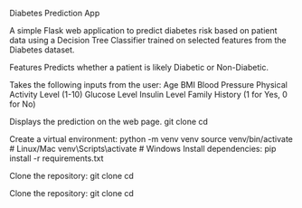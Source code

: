 Diabetes Prediction App

A simple Flask web application to predict diabetes risk based on patient data using a Decision Tree Classifier trained on selected features from the Diabetes dataset.

Features
Predicts whether a patient is likely Diabetic or Non-Diabetic.

Takes the following inputs from the user:
    Age
    BMI
    Blood Pressure
    Physical Activity Level (1-10)
    Glucose Level
    Insulin Level
    Family History (1 for Yes, 0 for No)

Displays the prediction on the web page.
git clone <your-repo-url>
cd <your-repo-folder>

Create a virtual environment:
  python -m venv venv
  source venv/bin/activate    # Linux/Mac
  venv\Scripts\activate       # Windows
Install dependencies:
  pip install -r requirements.txt

Clone the repository:
  git clone <your-repo-url>
  cd <your-repo-folder>
  
Clone the repository:
  git clone <your-repo-url>
  cd <your-repo-folder>

